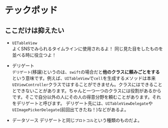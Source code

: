 # テックポッド
## ここだけは抑えたい
- `UITableView`  
よくSNSでみられるタイムラインに使用されるよ！
同じ見た目をしたものを並べる時に役立つよ！

- デリゲート  
`デリゲート`(移譲)というのは、`swift`の場合だと**他のクラスに頼みごとをする**という意味です。例えば、`UITableView`で`cell`を生成するメソッドは本来`UIViewController`クラスではすることができません。クラスにはできることとできないことがあります。ちゃんと一つ一つのクラスには役割があるからです。そこで自分以外の人にその人の得意分野を頼むことがあります。それをデリゲートと呼びます。
デリゲート先には、`UITableViewDelegate`や`UIImagePickerDelegate`(前回出てきたね！)などがあるよ。
- データソース
デリゲートと同じ`プロトコル`という種類のものだよ。
